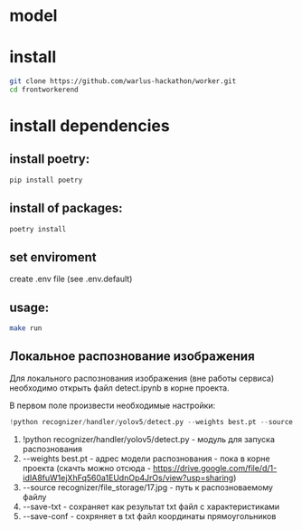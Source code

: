 # model

# install
```bash
git clone https://github.com/warlus-hackathon/worker.git 
cd frontworkerend
```

# install dependencies

## install poetry:

```bash
pip install poetry 
```
## install of packages:

```bash
poetry install
```

## set enviroment

create .env file (see .env.default)

## usage:

```bash
make run
```
## Локальное распознование изображения
Для локального распознования изображения (вне работы сервиса) необходимо открыть файл detect.ipynb в корне проекта.

В первом поле произвести необходимые настройки:
```python
!python recognizer/handler/yolov5/detect.py --weights best.pt --source recognizer/file_storage/17.jpg --save-txt --save-conf
```


1. !python recognizer/handler/yolov5/detect.py - модуль для запуска распознования
2. --weights best.pt - адрес модели распознования - пока в корне проекта (скачть можно отсюда - https://drive.google.com/file/d/1-idIA8fuW1ejXhFq560a1EUdnOp4JrOs/view?usp=sharing)
3. --source recognizer/file_storage/17.jpg - путь к распозноваемому файлу
4. --save-txt - сохраняет как результат txt файл с характеристиками 
5. --save-conf - сохряняет в txt файл координаты прямоугольников
